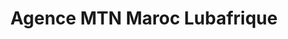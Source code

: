 ---
title: "Agence MTN Maroc Lubafrique"
url: /yopougon/agence-mtn-maroc-lubafrique/
shop: téléphone portable
---